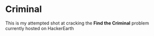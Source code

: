 Criminal
================

This is my attempted shot at cracking the **Find the Criminal** problem currently hosted on HackerEarth
